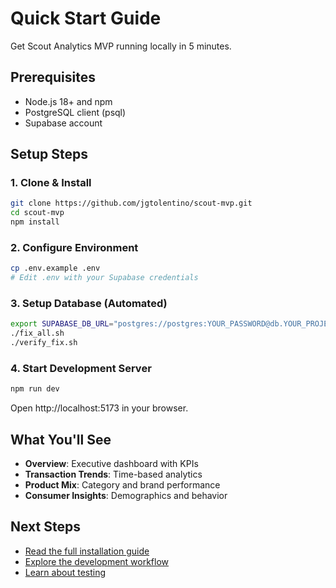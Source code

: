 # Quick Start Guide

Get Scout Analytics MVP running locally in 5 minutes.

## Prerequisites

- Node.js 18+ and npm
- PostgreSQL client (psql)
- Supabase account

## Setup Steps

### 1. Clone & Install

```bash
git clone https://github.com/jgtolentino/scout-mvp.git
cd scout-mvp
npm install
```

### 2. Configure Environment

```bash
cp .env.example .env
# Edit .env with your Supabase credentials
```

### 3. Setup Database (Automated)

```bash
export SUPABASE_DB_URL="postgres://postgres:YOUR_PASSWORD@db.YOUR_PROJECT_REF.supabase.co:5432/postgres"
./fix_all.sh
./verify_fix.sh
```

### 4. Start Development Server

```bash
npm run dev
```

Open http://localhost:5173 in your browser.

## What You'll See

- **Overview**: Executive dashboard with KPIs
- **Transaction Trends**: Time-based analytics
- **Product Mix**: Category and brand performance  
- **Consumer Insights**: Demographics and behavior

## Next Steps

- [Read the full installation guide](./installation.md)
- [Explore the development workflow](./development.md)
- [Learn about testing](./testing.md)